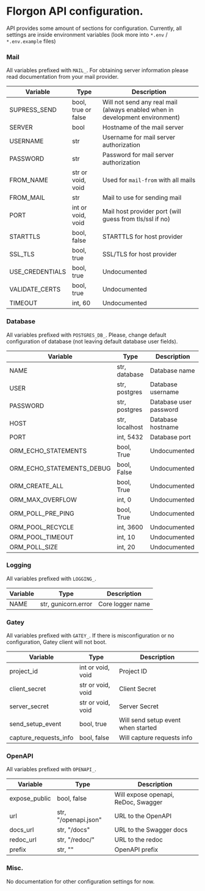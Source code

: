 # Florgon API configuration.

API provides some amount of sections for configuration.
Currently, all settings are inside environment variables (look more into `*.env` / `*.env.example` files)

### Mail

All variables prefixed with `MAIL_`. For obtaining server information please read documentation from your mail provider.

| Variable        | Type                | Description                                                                  |
| --------------- | ------------------- | ---------------------------------------------------------------------------- |
| SUPRESS_SEND    | bool, true or false | Will not send any real mail (always enabled when in development environment) |
| SERVER          | bool                | Hostname of the mail server                                                  |
| USERNAME        | str                 | Username for mail server authorization                                       |
| PASSWORD        | str                 | Password for mail server authorization                                       |
| FROM_NAME       | str or void, void   | Used for `mail-from` with all mails                                          |
| FROM_MAIL       | str                 | Mail to use for sending mail                                                 |
| PORT            | int or void, void   | Mail host provider port (will guess from tls/ssl if no)                      |
| STARTTLS        | bool, false         | STARTTLS for host provider                                                   |
| SSL_TLS         | bool, true          | SSL/TLS for host provider                                                    |
| USE_CREDENTIALS | bool, true          | Undocumented                                                                 |
| VALIDATE_CERTS  | bool, true          | Undocumented                                                                 |
| TIMEOUT         | int, 60             | Undocumented                                                                 |

### Database

All variables prefixed with `POSTGRES_DB_`.
Please, change default configuration of database (not leaving default database user fields).

| Variable                  | Type           | Description            |
| ------------------------- | -------------- | ---------------------- |
| NAME                      | str, database  | Database name          |
| USER                      | str, postgres  | Database username      |
| PASSWORD                  | str, postgres  | Database user password |
| HOST                      | str, localhost | Database hostname      |
| PORT                      | int, 5432      | Database port          |
| ORM_ECHO_STATEMENTS       | bool, True     | Undocumented           |
| ORM_ECHO_STATEMENTS_DEBUG | bool, False    | Undocumented           |
| ORM_CREATE_ALL            | bool, True     | Undocumented           |
| ORM_MAX_OVERFLOW          | int, 0         | Undocumented           |
| ORM_POLL_PRE_PING         | bool, True     | Undocumented           |
| ORM_POOL_RECYCLE          | int, 3600      | Undocumented           |
| ORM_POOL_TIMEOUT          | int, 10        | Undocumented           |
| ORM_POLL_SIZE             | int, 20        | Undocumented           |

### Logging

All variables prefixed with `LOGGING_`.

| Variable | Type                | Description      |
| -------- | ------------------- | ---------------- |
| NAME     | str, gunicorn.error | Core logger name |

### Gatey

All variables prefixed with `GATEY_`.
If there is misconfiguration or no configuration, Gatey client will not boot.

| Variable              | Type              | Description                        |
| --------------------- | ----------------- | ---------------------------------- |
| project_id            | int or void, void | Project ID                         |
| client_secret         | str or void, void | Client Secret                      |
| server_secret         | str or void, void | Server Secret                      |
| send_setup_event      | bool, true        | Will send setup event when started |
| capture_requests_info | bool, false       | Will capture requests info         |

### OpenAPI

All variables prefixed with `OPENAPI_`.

| Variable      | Type                 | Description                         |
| ------------- | -------------------- | ----------------------------------- |
| expose_public | bool, false          | Will expose openapi, ReDoc, Swagger |
| url           | str, "/openapi.json" | URL to the OpenAPI                  |
| docs_url      | str, "/docs"         | URL to the Swagger docs             |
| redoc_url     | str, "/redoc/"       | URL to the redoc                    |
| prefix        | str, ""              | OpenAPI prefix                      |

### Misc.

No documentation for other configuration settings for now.
